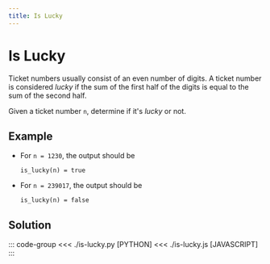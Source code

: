```yaml
---
title: Is Lucky
---
```


# Is Lucky

Ticket numbers usually consist of an even number of digits. A ticket number is considered _lucky_ if the sum of the first half of the digits is equal to the sum of the second half.

Given a ticket number `n`, determine if it's _lucky_ or not.

## Example

- For `n = 1230`, the output should be

  ```:no-line-numbers
  is_lucky(n) = true
  ```

- For `n = 239017`, the output should be

  ```:no-line-numbers
  is_lucky(n) = false
  ```

## Solution

::: code-group
<<< ./is-lucky.py [PYTHON]
<<< ./is-lucky.js [JAVASCRIPT]
:::
